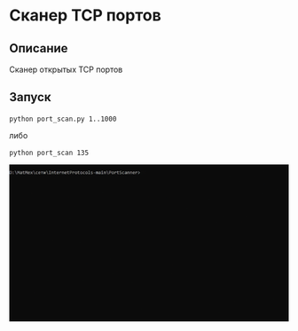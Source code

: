 # Сканер TCP портов

## Описание
Сканер открытых TCP портов

## Запуск
    python port_scan.py 1..1000
либо

    python port_scan 135

![Demo](scannerDemo.gif)